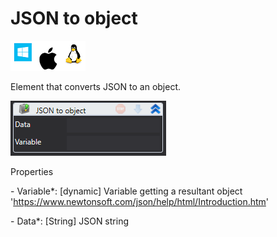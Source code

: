 # JSON to object

![](<../../../../.gitbook/assets/image (282).png>)

Element that converts JSON to an object.

![](<../../../../.gitbook/assets/1 (38).png>)

Properties

&#x20;\- Variable\*: \[dynamic] Variable getting a resultant object 'https://www.newtonsoft.com/json/help/html/Introduction.htm'

&#x20;\- Data\*: \[String] JSON string
